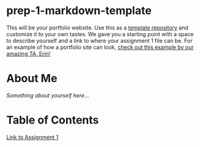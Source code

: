 # prep-1-markdown-template
This will be your portfolio website. Use this as a [template repository](https://docs.github.com/en/repositories/creating-and-managing-repositories/creating-a-template-repository) and customize it to your own tastes. We gave you a starting point with a space to describe yourself and a link to where your assignment 1 file can be. For an example of how a portfolio site can look, [check out this example by our amazing TA, Erin!](https://erinliu1.github.io/61040-portfolio/)

# About Me
*Something about yourself here...*

# Table of Contents
[Link to Assignment 1](assignments/assignment1.md)
